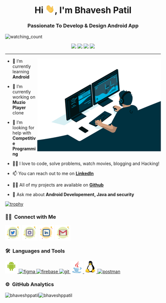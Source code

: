 
<h1 align="center">Hi <img src="https://raw.githubusercontent.com/ABSphreak/ABSphreak/master/gifs/Hi.gif" width="30px">, I'm Bhavesh Patil </h1>
<h3 align="center"> Passionate To Develop & Design Android App </h3>
<p align="center">
<p align="left"> 
<img src="https://komarev.com/ghpvc/?username=bhaveshppatil&color=blue" alt="watching_count" />
 </p>
 <p align="center">
<img src="https://img.shields.io/badge/Age-22-blue" />
  <img src="https://img.shields.io/badge/Focus-Android%20Development -blue" />
  <img src="https://img.shields.io/badge/Lives-Mumbai%20Maharashtra -blue" />
  <img src="https://img.shields.io/badge/Languages-Marathi%20,%20Hindi%20%26%20English-blue" />
</p>
<hr>

  <img align="right" alt="GIF" src="https://github.com/bhaveshppatil/bhaveshppatil/blob/main/code.gif?raw=true" width="400" height="300" />

- 🌱 I’m currently learning **Android**

- 🔭 I’m currently working on **Muzio Player** clone

- 🤝 I’m looking for help with **Competitive Programming**

- 👨‍💻 I love to code, solve problems, watch movies, blogging and Hacking!

- 📫 You can reach out to me on **[LinkedIn](https://www.linkedin.com/in/bhavesh-patil-78b346204/)**

- 👨‍💻 All of my projects are available on **[Github](https://github.com/bhaveshppatil)**

- 💬 Ask me about **Android Developement, Java and security**



[![trophy](https://github-profile-trophy.vercel.app/?username=bhaveshppatil)](https://github.com/ryo-ma/github-profile-trophy)

### 🤝🏻 &nbsp;Connect with Me
<p align="left">
<a href="https://twitter.com/bhavesh__patil" target="blank"><img align="center" src="https://github.com/bhaveshppatil/bhaveshppatil/blob/main/Social%20Icons/twitter.png" alt="https://twitter.com/bhavesh__patil" height="50" width=50" /></a>
<a href="https://www.instagram.com/bhavesh_.patil/" target="blank"><img align="center" src="https://github.com/bhaveshppatil/bhaveshppatil/blob/main/Social%20Icons/instagram.png" alt="bhavesh_.patil" height="50" width="50" /></a>
<a href="https://www.linkedin.com/in/bhavesh-patil-78b346204/" target="blank"><img align="center" src="https://github.com/bhaveshppatil/bhaveshppatil/blob/main/Social%20Icons/linkedin.png" alt="https://www.linkedin.com/in/bhavesh-patil-78b346204/" height="50" width="50" /></a>
<a href="mailto:bhavesh.patil0325@gmail.com" target="blank"><img align="center" src="https://github.com/bhaveshppatil/bhaveshppatil/blob/main/Social%20Icons/gmail.png" alt="mailto:bhavesh.patil0325@gmail.com" height="50" width="50" /></a>
</p>

### 🛠 &nbsp;Languages and Tools
<p align="left"> <a href="https://developer.android.com" target="_blank"> <img src="https://raw.githubusercontent.com/devicons/devicon/master/icons/android/android-original-wordmark.svg" alt="android" width="40" height="40"/> </a> <a href="https://www.figma.com/" target="_blank"> <img src="https://www.vectorlogo.zone/logos/figma/figma-icon.svg" alt="figma" width="40" height="40"/> </a> <a href="https://firebase.google.com/" target="_blank"> <img src="https://www.vectorlogo.zone/logos/firebase/firebase-icon.svg" alt="firebase" width="40" height="40"/> </a> <a href="https://git-scm.com/" target="_blank"> <img src="https://www.vectorlogo.zone/logos/git-scm/git-scm-icon.svg" alt="git" width="40" height="40"/> </a> <a href="https://www.java.com" target="_blank"> <img src="https://raw.githubusercontent.com/devicons/devicon/master/icons/java/java-original.svg" alt="java" width="40" height="40"/> </a> <a href="https://www.linux.org/" target="_blank"> <img src="https://raw.githubusercontent.com/devicons/devicon/master/icons/linux/linux-original.svg" alt="linux" width="40" height="40"/> <a href="https://kotlinlang.org" target="_blank"> </a> <a href="https://postman.com" target="_blank"> <img src="https://www.vectorlogo.zone/logos/getpostman/getpostman-icon.svg" alt="postman" width="40" height="40"/> </a> </p>

### ⚙️ &nbsp;GitHub Analytics
<a href="https://github.com/bhaveshppatil">
  <img align="left" src="https://github-readme-stats.vercel.app/api?username=bhaveshppatil&show_icons=true&locale=en" alt="bhaveshppatil" />
  <img align="left" src="https://github-readme-stats.vercel.app/api/top-langs?username=bhaveshppatil&show_icons=true&locale=en&layout=compact" alt="bhaveshppatil" />
</a>

 
